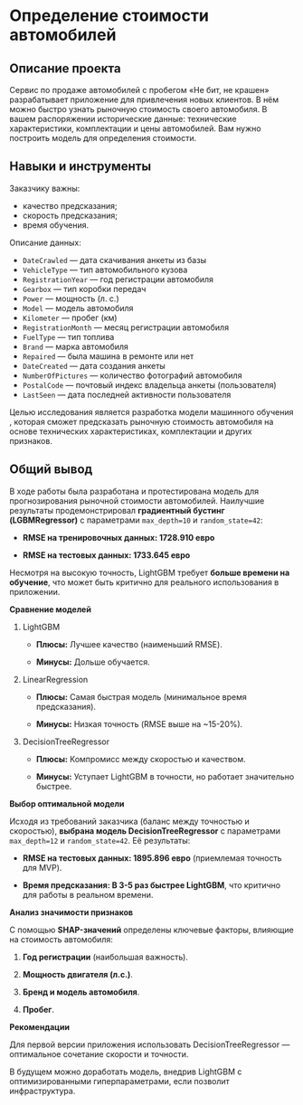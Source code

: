 # Определение стоимости автомобилей

## Описание проекта
Сервис по продаже автомобилей с пробегом «Не бит, не крашен» разрабатывает приложение для привлечения новых клиентов. В нём можно быстро узнать рыночную стоимость своего автомобиля. В вашем распоряжении исторические данные: технические характеристики, комплектации и цены автомобилей. Вам нужно построить модель для определения стоимости.

## Навыки и инструменты
Заказчику важны:

- качество предсказания;
- скорость предсказания;
- время обучения.

Описание данных:

- `DateCrawled` — дата скачивания анкеты из базы
- `VehicleType` — тип автомобильного кузова
- `RegistrationYear` — год регистрации автомобиля
- `Gearbox` — тип коробки передач
- `Power` — мощность (л. с.)
- `Model` — модель автомобиля
- `Kilometer` — пробег (км)
- `RegistrationMonth` — месяц регистрации автомобиля
- `FuelType` — тип топлива
- `Brand` — марка автомобиля
- `Repaired` — была машина в ремонте или нет
- `DateCreated` — дата создания анкеты
- `NumberOfPictures` — количество фотографий автомобиля
- `PostalCode` — почтовый индекс владельца анкеты (пользователя)
- `LastSeen` — дата последней активности пользователя

Целью исследования является разработка модели машинного обучения , которая сможет предсказать рыночную стоимость автомобиля на основе технических характеристиках, комплектации и других признаков.

## Общий вывод
В ходе работы была разработана и протестирована модель для прогнозирования рыночной стоимости автомобилей. Наилучшие результаты продемонстрировал **градиентный бустинг (LGBMRegressor)** с параметрами `max_depth=10` и `random_state=42`:

- **RMSE на тренировочных данных: 1728.910 евро**

- **RMSE на тестовых данных: 1733.645 евро**

Несмотря на высокую точность, LightGBM требует **больше времени на обучение**, что может быть критично для реального использования в приложении.

**Сравнение моделей**
1. LightGBM

    - **Плюсы:** Лучшее качество (наименьший RMSE).

    - **Минусы:** Дольше обучается.


2. LinearRegression

    - **Плюсы:** Самая быстрая модель (минимальное время предсказания).

    - **Минусы:** Низкая точность (RMSE выше на ~15-20%).


3. DecisionTreeRegressor

    - **Плюсы:** Компромисс между скоростью и качеством.

    - **Минусы:** Уступает LightGBM в точности, но работает значительно быстрее.

**Выбор оптимальной модели**

Исходя из требований заказчика (баланс между точностью и скоростью), **выбрана модель DecisionTreeRegressor** с параметрами `max_depth=12` и `random_state=42`. Её результаты:

- **RMSE на тестовых данных: 1895.896 евро** (приемлемая точность для MVP).

- **Время предсказания: В 3-5 раз быстрее LightGBM**, что критично для работы в реальном времени.

**Анализ значимости признаков**

С помощью **SHAP-значений** определены ключевые факторы, влияющие на стоимость автомобиля:

1. **Год регистрации** (наибольшая важность).

2. **Мощность двигателя (л.с.)**.

3. **Бренд и модель автомобиля**.

4. **Пробег**.

**Рекомендации**

Для первой версии приложения использовать DecisionTreeRegressor — оптимальное сочетание скорости и точности.

В будущем можно доработать модель, внедрив LightGBM с оптимизированными гиперпараметрами, если позволит инфраструктура.